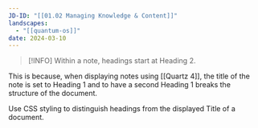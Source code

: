 ```yaml
---
JD-ID: "[[01.02 Managing Knowledge & Content]]"
landscapes:
  - "[[quantum-os]]"
date: 2024-03-10
---
```

> [!INFO] Within a note, headings start at Heading 2. 

This is because, when displaying notes using [[Quartz 4]], the title of the note is set to Heading 1 and to have a second Heading 1 breaks the structure of the document.

Use CSS styling to distinguish headings from the displayed Title of a document.

